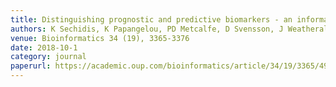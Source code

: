 ```yaml
---
title: Distinguishing prognostic and predictive biomarkers - an information theoretic approach
authors: K Sechidis, K Papangelou, PD Metcalfe, D Svensson, J Weatherall, G Brown
venue: Bioinformatics 34 (19), 3365-3376
date: 2018-10-1
category: journal
paperurl: https://academic.oup.com/bioinformatics/article/34/19/3365/4991984
---
```

